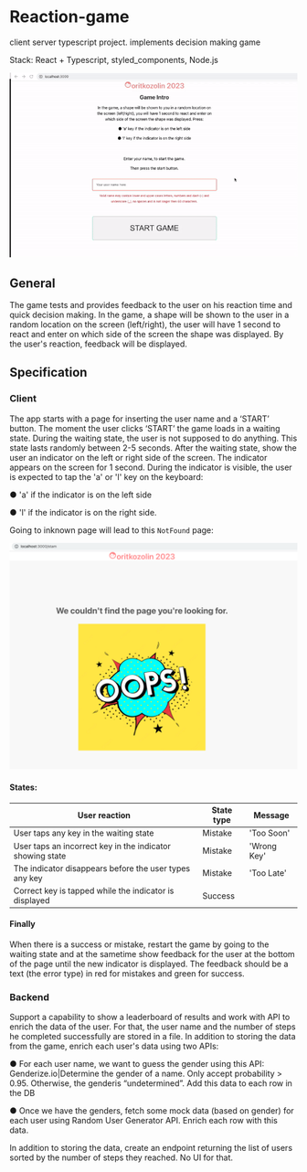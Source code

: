 # Reaction-game
client server typescript project. implements decision making game

Stack: React + Typescript, styled_components, Node.js

![app preview](gameShot.gif)
## General
The game tests and provides feedback to the user on his reaction time and quick decision making.
In the game, a shape will be shown to the user in a random location on the screen (left/right),
the user will have 1 second to react and enter on which side of the screen the shape was displayed.
By the user's reaction, feedback will be displayed.
## Specification
### Client
The app starts with a page for inserting the user name and a ‘START’ button. 
The moment the user clicks ‘START’ the game loads in a waiting state. 
During the waiting state, the user is not supposed to do anything. 
This state lasts randomly between 2-5 seconds. 
After the waiting state, show the user an indicator on the left or right side of the screen. 
The indicator appears on the screen for 1 second. 
During the indicator is visible, the user is expected to tap the 'a' or 'l' key on the keyboard:

● 'a' if the indicator is on the left side

● 'l' if the indicator is on the right side. 

Going to inknown page will lead to this `NotFound` page:

![Not found](oops.png)
#### States:

| User reaction                                             | State type | Message      |
| ---------------------------------------------------------- | ----------| ------------ |
| User taps any key in the waiting state                     | Mistake   | 'Too Soon'   |
| User taps an incorrect key in the indicator showing state  | Mistake   | 'Wrong Key'  |
| The indicator disappears before the user types any key     | Mistake   | 'Too Late'   |
| Correct key is tapped while the indicator is displayed     | Success   |              |


#### Finally
When there is a success or mistake, restart the game by going to the waiting state 
and at the sametime show feedback for the user at the bottom of the page until 
the new indicator is displayed.
The feedback should be a text (the error type) in red for mistakes and green for success. 

### Backend
Support a capability to show a leaderboard of results and work with API 
to enrich the data of the user.
For that, the user name and the number of steps he completed successfully are stored in a file.
In addition to storing the data from the game, enrich each user's data using two APIs:

● For each user name, we want to guess the gender using this API: Genderize.io|Determine the gender of a name. 
Only accept probability > 0.95. 
Otherwise, the genderis “undetermined”. 
Add this data to each row in the DB

● Once we have the genders, fetch some mock data (based on gender) for each user using Random User Generator API. 
Enrich each row with this data.

In addition to storing the data, create an endpoint returning the list of users sorted by the number of steps they reached. 
No UI for that.
